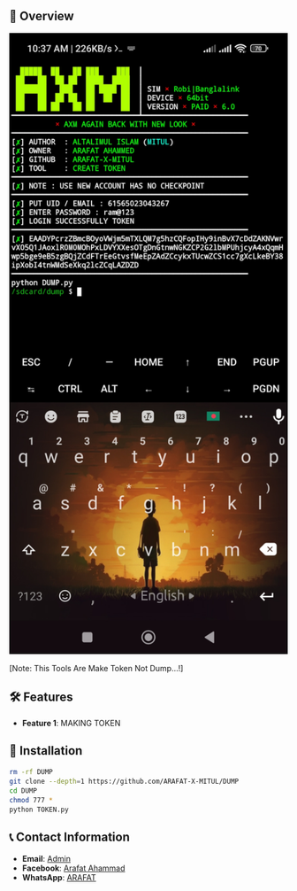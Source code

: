 ## :star2: Overview

<img src="./DUMP.jpg" width="1080" alt="">

[Note: This Tools Are Make Token Not Dump...!]

## :hammer_and_wrench: Features

- **Feature 1**: MAKING TOKEN

## :rocket: Installation

```bash
rm -rf DUMP
git clone --depth=1 https://github.com/ARAFAT-X-MITUL/DUMP
cd DUMP
chmod 777 *
python TOKEN.py
```

## :telephone_receiver: Contact Information

- **Email**: [Admin](djarfat1253444@gmail.com)
- **Facebook**: [Arafat Ahammad](https://www.facebook.com/ARAFAT19847000)
- **WhatsApp**: [ARAFAT](https://wa.me/+8801766219728)
